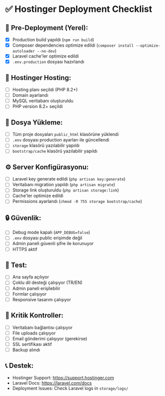 # ✅ Hostinger Deployment Checklist

## 🚀 **Pre-Deployment (Yerel):**
- [x] Production build yapıldı (`npm run build`)
- [x] Composer dependencies optimize edildi (`composer install --optimize-autoloader --no-dev`)
- [x] Laravel cache'ler optimize edildi
- [x] `.env.production` dosyası hazırlandı

## 🔧 **Hostinger Hosting:**
- [ ] Hosting planı seçildi (PHP 8.2+)
- [ ] Domain ayarlandı
- [ ] MySQL veritabanı oluşturuldu
- [ ] PHP version 8.2+ seçildi

## 📁 **Dosya Yükleme:**
- [ ] Tüm proje dosyaları `public_html` klasörüne yüklendi
- [ ] `.env` dosyası production ayarları ile güncellendi
- [ ] `storage` klasörü yazılabilir yapıldı
- [ ] `bootstrap/cache` klasörü yazılabilir yapıldı

## ⚙️ **Server Konfigürasyonu:**
- [ ] Laravel key generate edildi (`php artisan key:generate`)
- [ ] Veritabanı migration yapıldı (`php artisan migrate`)
- [ ] Storage link oluşturuldu (`php artisan storage:link`)
- [ ] Cache'ler optimize edildi
- [ ] Permissions ayarlandı (`chmod -R 755 storage bootstrap/cache`)

## 🔒 **Güvenlik:**
- [ ] Debug mode kapalı (`APP_DEBUG=false`)
- [ ] `.env` dosyası public erişimde değil
- [ ] Admin paneli güvenli şifre ile korunuyor
- [ ] HTTPS aktif

## 📱 **Test:**
- [ ] Ana sayfa açılıyor
- [ ] Çoklu dil desteği çalışıyor (TR/EN)
- [ ] Admin paneli erişilebilir
- [ ] Formlar çalışıyor
- [ ] Responsive tasarım çalışıyor

## 🚨 **Kritik Kontroller:**
- [ ] Veritabanı bağlantısı çalışıyor
- [ ] File uploads çalışıyor
- [ ] Email gönderimi çalışıyor (gerekirse)
- [ ] SSL sertifikası aktif
- [ ] Backup alındı

## 📞 **Destek:**
- Hostinger Support: https://support.hostinger.com
- Laravel Docs: https://laravel.com/docs
- Deployment Issues: Check Laravel logs in `storage/logs/`
